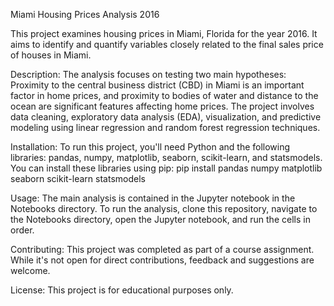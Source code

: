 Miami Housing Prices Analysis 2016

This project examines housing prices in Miami, Florida for the year 2016. It aims to identify and quantify variables closely related to the final sales price of houses in Miami.

Description:
The analysis focuses on testing two main hypotheses: Proximity to the central business district (CBD) in Miami is an important factor in home prices, and proximity to bodies of water and distance to the ocean are significant features affecting home prices. The project involves data cleaning, exploratory data analysis (EDA), visualization, and predictive modeling using linear regression and random forest regression techniques.

Installation:
To run this project, you'll need Python and the following libraries: pandas, numpy, matplotlib, seaborn, scikit-learn, and statsmodels. You can install these libraries using pip: pip install pandas numpy matplotlib seaborn scikit-learn statsmodels

Usage:
The main analysis is contained in the Jupyter notebook in the Notebooks directory. To run the analysis, clone this repository, navigate to the Notebooks directory, open the Jupyter notebook, and run the cells in order.

Contributing:
This project was completed as part of a course assignment. While it's not open for direct contributions, feedback and suggestions are welcome.

License:
This project is for educational purposes only.
